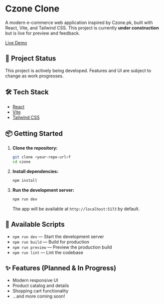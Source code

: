 # Czone Clone

A modern e-commerce web application inspired by Czone.pk, built with React, Vite, and Tailwind CSS. This project is currently **under construction** but is live for preview and feedback.

[Live Demo](https://czone-clone.vercel.app/)

## 🚧 Project Status

This project is actively being developed. Features and UI are subject to change as work progresses.

## 🛠️ Tech Stack

- [React](https://react.dev/)
- [Vite](https://vitejs.dev/)
- [Tailwind CSS](https://tailwindcss.com/)

## 📦 Getting Started

1. **Clone the repository:**
   ```bash
   git clone <your-repo-url>f
   cd czone
   ```
2. **Install dependencies:**
   ```bash
   npm install
   ```
3. **Run the development server:**
   ```bash
   npm run dev
   ```
   The app will be available at `http://localhost:5173` by default.

## 📜 Available Scripts

- `npm run dev` — Start the development server
- `npm run build` — Build for production
- `npm run preview` — Preview the production build
- `npm run lint` — Lint the codebase

## ✨ Features (Planned & In Progress)

- Modern responsive UI
- Product catalog and details
- Shopping cart functionality
- ...and more coming soon!
